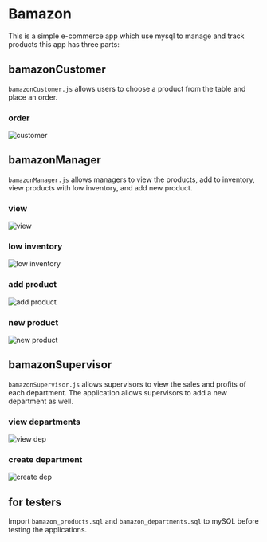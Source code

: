 # Bamazon

This is a simple e-commerce app which use mysql to manage and track products this app has three parts:

## bamazonCustomer

`bamazonCustomer.js` allows users to choose a product from the table and place an order.

### order
![customer](https://i.makeagif.com/media/6-12-2017/eCphYL.gif)


## bamazonManager

`bamazonManager.js` allows managers to view the products, add to inventory, view products with low inventory, and add new product.

### view
![view](https://media.giphy.com/media/7aJROxj03xOIE/giphy.gif)

### low inventory
![low inventory](https://media.giphy.com/media/BC1JsxDVjzTAQ/giphy.gif)

### add product
![add product](http://i.makeagif.com/media/6-12-2017/Hw6sr3.gif)

### new product
![new product](https://i.makeagif.com/media/6-12-2017/moWQjG.gif)


## bamazonSupervisor

`bamazonSupervisor.js` allows supervisors to view the sales and profits of each department. The application allows supervisors to add a new department as well.

### view departments
![view dep](http://i.makeagif.com/media/6-12-2017/nS4bm0.gif)

### create department
![create dep](https://media.giphy.com/media/PNmgL52y0bA8o/giphy.gif)

## for testers

Import `bamazon_products.sql` and `bamazon_departments.sql` to mySQL before testing the applications.


